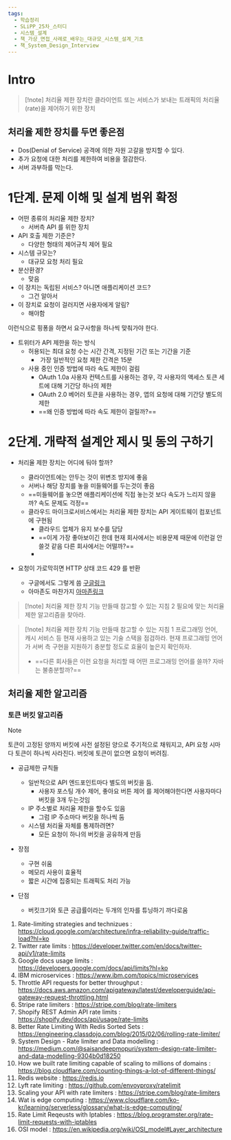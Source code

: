 ```yaml
---
tags:
  - 학습정리
  - SLiPP_25차_스터디
  - 시스템_설계
  - 책_가상_면접_사례로_배우는_대규모_시스템_설계_기초
  - 책_System_Design_Interview
---
```

# Intro

> [!note] 처리율 제한 장치란
> 클라이언트 또는 서비스가 보내는 트래픽의 처리율(rate)을 제어하기 위한 장치

## 처리율 제한 장치를 두면 좋은점

- Dos(Denial of Service) 공격에 의한 자원 고갈을 방지할 수 있다.
- 추가 요청에 대한 처리를 제한하여 비용을 절감한다.
- 서버 과부하를 막는다.

# 1단계. 문제 이해 및 설계 범위 확정

- 어떤 종류의 처리율 제한 장치?
	- 서버측 API 를 위한 장치
- API 호출 제한 기준은?
	- 다양한 형태의 제어규칙 제어 필요
- 시스템 규모는?
	- 대규모 요청 처리 필요
- 분산환경?
	- 맞음
- 이 장치는 독립된 서비스? 아니면 애플리케이션 코드?
	- 그건 알아서
- 이 장치로 요청이 걸러지면 사용자에게 알림?
	- 해야함

이런식으로 핑퐁을 하면서 요구사항을 하나씩 맞춰가야 한다.


- 트위터가 API 제한을 하는 방식
	- 허용되는 최대 요청 수는 시간 간격, 지정된 기간 또는 기간을 기준
		-  가장 일반적인 요청 제한 간격은 15분
	- 사용 중인 인증 방법에 따라 속도 제한이 걸림
		- OAuth 1.0a 사용자 컨텍스트를 사용하는 경우, 각 사용자의 액세스 토큰 세트에 대해 기간당 하나의 제한
		- OAuth 2.0 베어러 토큰을 사용하는 경우, 앱의 요청에 대해 기간당 별도의 제한
		- ==왜 인증 방법에 따라 속도 제한이 걸릴까?==

# 2단계. 개략적 설계안 제시 및 동의 구하기

- 처리율 제한 장치는 어디에 둬야 할까?
	- 클라이언트에는 안두는 것이 위변조 방지에 좋음
	- 서버나 해당 장치를 놓을 미들웨어를 두는것이 좋음
	- ==미들웨어를 놓으면 애플리케이션에 직접 놓는것 보다 속도가 느리지 않을까? 속도 문제도 걱정==
	- 클라우드 마이크로서비스에서는 처리율 제한 장치는 API 게이트웨이 컴포넌트에 구현됨
		- 클라우드 업체가 유지 보수를 담당
		- ==이게 가장 좋아보이긴 한데 현재 회사에서는 비용문제 때문에 이런걸 안쓸것 같음 다른 회사에서는 어떨까?==
		- 

- 요청이 가로막히면 HTTP 상태 코드 429 를 반환
	- 구글에서도 그렇게 씀 [구글링크](https://developers.google.com/docs/api/limits?hl=ko)
	- 아마존도 마찬가지 [아마존링크](https://docs.aws.amazon.com/apigateway/latest/developerguide/api-gateway-request-throttling.html)

>[!note] 처리율 제한 장치 기능 만들때 참고할 수 있는 지침 2
>필요에 맞는 처리율 제한 알고리즘을 찾아라.

>[!note] 처리율 제한 장치 기능 만들때 참고할 수 있는 지침 1
>프로그래밍 언어, 캐시 서비스 등 현재 사용하고 있는 기술 스택을 점검하라. 현재 프로그래밍 언어가 서버 측 구현을 지원하기 충분할  정도로 효율이 높은지 확인하자.
>- ==다른 회사들은 이런 요청을 처리할 때 어떤 프로그래밍 언어를 쓸까? 자바는 불충분할까?==

## 처리율 제한 알고리즘

### 토큰 버킷 알고리즘

>[!note]
>토큰이 고정된 양까지 버킷에 사전 설정된 양으로 주기적으로 채워지고, API 요청 시마다 토큰이 하나씩 사라진다. 버킷에 토큰이 없으면 요청이 버려짐.

- 공급제한 규칙들
	- 일반적으로 API 엔드포인트마다 별도의 버킷을 둠.
		- 사용자 포스팅 개수 제어, 좋아요 버튼 제어 를 제어해야한다면 사용자마다 버킷을 3개 두는것임
	- IP 주소별로 처리율 제한을 할수도 있음
		- 그럼 IP 주소마다 버킷을 하나씩 둠
	- 시스템 처리율 자체를 통제하려면?
		- 모든 요청이 하나의 버킷을 공유하게 만듬

- 장점
	- 구현 쉬움
	- 메모리 사용이 효율적
	- 짧은 시간에 집중되는 트래픽도 처리 가능
- 단점
	- 버킷크기와 토큰 공급률이라는 두개의 인자를 튜닝하기 까다로움










1. Rate-limiting strategies and technizues : https://cloud.google.com/architecture/infra-reliability-guide/traffic-load?hl=ko
2. Twitter rate limits : https://developer.twitter.com/en/docs/twitter-api/v1/rate-limits
3. Google docs usage limits : https://developers.google.com/docs/api/limits?hl=ko
4. IBM microservices : https://www.ibm.com/topics/microservices
5. Throttle API requests for better throughput : https://docs.aws.amazon.com/apigateway/latest/developerguide/api-gateway-request-throttling.html
6. Stripe rate limiters : https://stripe.com/blog/rate-limiters
7. Shopify REST Admin API rate limits : https://shopify.dev/docs/api/usage/rate-limits
8. Better Rate Limiting With Redis Sorted Sets : https://engineering.classdojo.com/blog/2015/02/06/rolling-rate-limiter/
9. System Design - Rate limiter and Data modelling : https://medium.com/@saisandeepmopuri/system-design-rate-limiter-and-data-modelling-9304b0d18250
10. How we built rate limiting capable of scaling to millions of domains : https://blog.cloudflare.com/counting-things-a-lot-of-different-things/
11. Redis website : https://redis.io
12. Lyft rate limiting : https://github.com/envoyproxy/ratelimit
13. Scaling your API with rate limiters : https://stripe.com/blog/rate-limiters
14. Wat is edge computing : https://www.cloudflare.com/ko-kr/learning/serverless/glossary/what-is-edge-computing/
15. Rate Limit Reqeusts with Iptables : https://blog.programster.org/rate-limit-requests-with-iptables
16. OSI model : https://en.wikipedia.org/wiki/OSI_model#Layer_architecture

